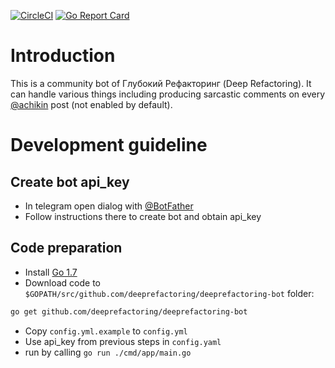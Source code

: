 [![CircleCI](https://circleci.com/gh/deeprefactoring/deeprefactoring-bot/tree/master.svg?style=svg&circle-token=0e2f1cd5497fa9397ce7905df9fe92a2ad4ca86a)](https://circleci.com/gh/deeprefactoring/deeprefactoring-bot/tree/master)
[![Go Report Card](https://goreportcard.com/badge/github.com/deeprefactoring/deeprefactoring-bot)](https://goreportcard.com/report/github.com/deeprefactoring/deeprefactoring-bot)

# Introduction
This is a community bot of Глубокий Рефакторинг (Deep Refactoring). It can handle various things including producing sarcastic comments on every [@achikin][1] post (not enabled by default).

# Development guideline
## Create bot api_key
* In telegram open dialog with [@BotFather][2]
* Follow instructions there to create bot and obtain api_key

## Code preparation
* Install [Go 1.7][3]
* Download code to `$GOPATH/src/github.com/deeprefactoring/deeprefactoring-bot` folder:
```bash
go get github.com/deeprefactoring/deeprefactoring-bot
```
* Copy `config.yml.example` to `config.yml`
* Use api_key from previous steps in `config.yaml`
* run by calling `go run ./cmd/app/main.go`

[1]: https://github.com/achikin
[2]: https://telegram.me/BotFather
[3]: https://golang.org/dl
